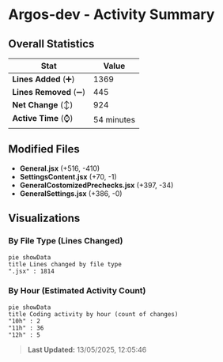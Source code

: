 # Argos-dev - Activity Summary 

## Overall Statistics

| Stat                   | Value                                                             |
| ---------------------- | ----------------------------------------------------------------- |
| **Lines Added** (➕)   | 1369                                          |
| **Lines Removed** (➖) | 445                                        |
| **Net Change** (↕)    | 924                |
| **Active Time** (⌚)   | 54 minutes |


## Modified Files
- **General.jsx** (+516, -410)
- **SettingsContent.jsx** (+70, -1)
- **GeneralCostomizedPrechecks.jsx** (+397, -34)
- **GeneralSettings.jsx** (+386, -0)

## Visualizations

### By File Type (Lines Changed)

```mermaid
pie showData
title Lines changed by file type
".jsx" : 1814
```

### By Hour (Estimated Activity Count)

```mermaid
pie showData
title Coding activity by hour (count of changes)
"10h" : 2
"11h" : 36
"12h" : 5
```


> **Last Updated:** 13/05/2025, 12:05:46